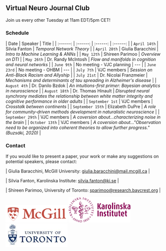 ## Virtual Neuro Journal Club
Join us every other Tuesday at 11am EDT/5pm CET!


### Schedule

| Date | Speaker | Title | 
| :------: | :------: | :------: | :------: | 
| `April 14th` | Silvia Fanton | *Temporal Network Theory* | 
| `April 28th` | Giulia Baracchini | *Intro to Machine Learning & ANNs* | 
| `May 12th` | Shireen Parimoo | *Overview on DTI* | 
| `May 26th` | Dr. Randy McIntosh | *Flow and manifolds in cognition and neural networks* | 
| `June 9th` | No meeting - VJC planning | --- | 
| `June 23rd` | No meeting - OHBM | --- | 
| `July 7th` | VJC members | *Session on Anti-Black Racism and Allyship* | 
| `July 21st` | Dr. Nicolai Franzmeier | *Mechanisms and determinants of tau spreading in Alzheimer's disease*  | 
| `August 4th` | Dr. Danilo Bzdok | *An intuitions-first primer: Bayesian analytics in neuroscience* | 
| `August 18th` | Dr. Thomas Hinault | *Disrupted neural synchrony mediates the relationship between white matter integrity and cognitive performance in older adults* | 
| `September 1st` | VJC members | *Crosstalk between continents* | 
| `September 15th` | Elizabeth DuPre | *A role for community-driven methods development in naturalistic neuroscience* | 
| `September 29th` | VJC members | *A coversion about...characterizing noise in the brain* | 
| `October 13th` | VJC members | *A coversion about..."Observation need to be organized into coherent theories to allow further progress."(Buzsáki, 2020)* | 

### Contact
If you would like to present a paper, your work or make any suggestions on potential speakers, please contact:

| Giulia Baracchini, McGill University:   giulia.baracchini@mail.mcgill.ca |

| Silvia Fanton, Karolinska Institute:         silvia.fanton@ki.se         |

| Shireen Parimoo, University of Toronto:  sparimoo@research.baycrest.org  |

<img src="McGill.png" width="200" /> <img src="KI.png" width="200" /> <img src="UofT.png" width="200" />
